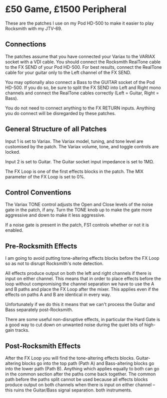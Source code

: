 £50 Game, £1500 Peripheral
==========================

These are the patches I use on my Pod HD-500 to make it easier to play
Rocksmith with my JTV-69.

Connections
-----------
The patches assume that you have connected your Variax to the VARIAX
socket with a VDI cable. You should connect the Rocksmith RealTone cable
to the FX SEND of your Pod HD-500. For best results, connect the
RealTone cable for your guitar only to the Left channel of the FX SEND.

You may optionally also connect a Bass to the GUITAR socket of the Pod
HD-500. If you do so, be sure to split the FX SEND into Left and Right
mono channels and connect the RealTone cables correctly (Left = Guitar,
Right = Bass).

You do not need to connect anything to the FX RETURN inputs. Anything
you do connect will be disregarded by these patches.

General Structure of all Patches
--------------------------------

Input 1 is set to Variax.
The Variax model, tuning, and tone level are customised by the patch.
The Variax volume, tone, and toggle controls are locked.

Input 2 is set to Guitar.
The Guitar socket input impedance is set to 1MΩ.

The FX Loop is one of the first effects blocks in the patch.
The MIX parameter of the FX Loop is set to 0%.

Control Conventions
-------------------
The Variax TONE control adjusts the Open and Close levels of the noise
gate in the patch, if any. Turn the TONE knob up to make the gate more
aggressive and down to make it less aggressive.

If a noise gate is present in the patch, FS1 controls whether or not it
is enabled.

Pre-Rocksmith Effects
---------------------
I am going to avoid putting tone-altering effects blocks before the FX
Loop so as not to disrupt Rocksmith's note detection.

All effects produce output on both the left and right channels if there
is input on either channel. This means that in order to place effects
before the loop without compromising the channel separation we have to
use the A and B paths and place the FX Loop after the mixer. This
applies even if the effects on paths A and B are identical in every way.

Unfortunately if we do this it means that we can't process the Guitar
and Bass separately post-Rocksmith.

There are some useful non-disruptive effects, in particular the Hard
Gate is a good way to cut down on unwanted noise during the quiet bits
of high-gain tracks.

Post-Rocksmith Effects
----------------------
After the FX Loop you will find the tone-altering effects blocks.
Guitar-altering blocks go into the top path (Path A) and Bass-altering
blocks go into the lower path (Path B). Anything which applies equally
to both can go in the common section after the paths come back together.
The common path before the paths split cannot be used because all
effects blocks produce output on both channels when there is input on
either channel – this ruins the Guitar/Bass signal separation.
both instruments.
